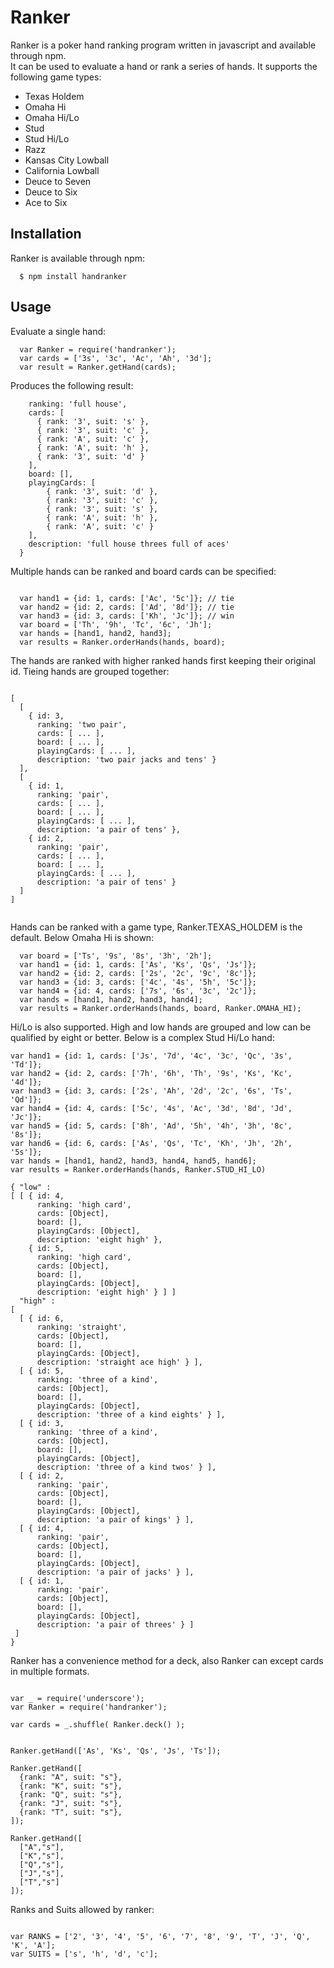 Ranker
======

Ranker is a poker hand ranking program written in javascript and available through npm.  
It can be used to evaluate a hand or rank a series of hands.  It supports the following game types:

- Texas Holdem
- Omaha Hi
- Omaha Hi/Lo
- Stud
- Stud Hi/Lo
- Razz
- Kansas City Lowball
- California Lowball
- Deuce to Seven
- Deuce to Six
- Ace to Six

Installation
---------------------

Ranker is available through npm:

```
  $ npm install handranker
```

Usage
---------------------

Evaluate a single hand:

```
  var Ranker = require('handranker');
  var cards = ['3s', '3c', 'Ac', 'Ah', '3d'];
  var result = Ranker.getHand(cards);
```  

Produces the following result:

```
    ranking: 'full house',
    cards: [ 
      { rank: '3', suit: 's' },
      { rank: '3', suit: 'c' },
      { rank: 'A', suit: 'c' },
      { rank: 'A', suit: 'h' },
      { rank: '3', suit: 'd' } 
    ],
    board: [],
    playingCards: [ 
        { rank: '3', suit: 'd' },
        { rank: '3', suit: 'c' },
        { rank: '3', suit: 's' },
        { rank: 'A', suit: 'h' },
        { rank: 'A', suit: 'c' } 
    ],
    description: 'full house threes full of aces' 
  }
```

Multiple hands can be ranked and board cards can be specified:

```

  var hand1 = {id: 1, cards: ['Ac', '5c']}; // tie
  var hand2 = {id: 2, cards: ['Ad', '8d']}; // tie
  var hand3 = {id: 3, cards: ['Kh', 'Jc']}; // win
  var board = ['Th', '9h', 'Tc', '6c', 'Jh'];
  var hands = [hand1, hand2, hand3];
  var results = Ranker.orderHands(hands, board);

```

The hands are ranked with higher ranked hands first keeping their original id. Tieing hands are grouped together:


```

[
  [
    { id: 3,
      ranking: 'two pair',
      cards: [ ... ],
      board: [ ... ],
      playingCards: [ ... ],
      description: 'two pair jacks and tens' }
  ],
  [ 
    { id: 1,
      ranking: 'pair',
      cards: [ ... ],
      board: [ ... ],
      playingCards: [ ... ],
      description: 'a pair of tens' },
    { id: 2,
      ranking: 'pair',
      cards: [ ... ],
      board: [ ... ],
      playingCards: [ ... ],
      description: 'a pair of tens' } 
  ]
]


```

Hands can be ranked with a game type, Ranker.TEXAS_HOLDEM is the default.  Below Omaha Hi is shown:

```
  var board = ['Ts', '9s', '8s', '3h', '2h'];
  var hand1 = {id: 1, cards: ['As', 'Ks', 'Qs', 'Js']};
  var hand2 = {id: 2, cards: ['2s', '2c', '9c', '8c']};
  var hand3 = {id: 3, cards: ['4c', '4s', '5h', '5c']};
  var hand4 = {id: 4, cards: ['7s', '6s', '3c', '2c']};
  var hands = [hand1, hand2, hand3, hand4];
  var results = Ranker.orderHands(hands, board, Ranker.OMAHA_HI);
```

Hi/Lo is also supported.  High and low hands are grouped and low can be qualified by eight or better.  Below is a complex Stud Hi/Lo hand:

```
var hand1 = {id: 1, cards: ['Js', '7d', '4c', '3c', 'Qc', '3s', 'Td']};
var hand2 = {id: 2, cards: ['7h', '6h', 'Th', '9s', 'Ks', 'Kc', '4d']};
var hand3 = {id: 3, cards: ['2s', 'Ah', '2d', '2c', '6s', 'Ts', 'Qd']};
var hand4 = {id: 4, cards: ['5c', '4s', 'Ac', '3d', '8d', 'Jd', 'Jc']};
var hand5 = {id: 5, cards: ['8h', 'Ad', '5h', '4h', '3h', '8c', '8s']};
var hand6 = {id: 6, cards: ['As', 'Qs', 'Tc', 'Kh', 'Jh', '2h', '5s']};
var hands = [hand1, hand2, hand3, hand4, hand5, hand6];
var results = Ranker.orderHands(hands, Ranker.STUD_HI_LO)
```

```
{ "low" : 
[ [ { id: 4,
      ranking: 'high card',
      cards: [Object],
      board: [],
      playingCards: [Object],
      description: 'eight high' },
    { id: 5,
      ranking: 'high card',
      cards: [Object],
      board: [],
      playingCards: [Object],
      description: 'eight high' } ] ]
  "high" :      
[
  [ { id: 6,
      ranking: 'straight',
      cards: [Object],
      board: [],
      playingCards: [Object],
      description: 'straight ace high' } ],
  [ { id: 5,
      ranking: 'three of a kind',
      cards: [Object],
      board: [],
      playingCards: [Object],
      description: 'three of a kind eights' } ],
  [ { id: 3,
      ranking: 'three of a kind',
      cards: [Object],
      board: [],
      playingCards: [Object],
      description: 'three of a kind twos' } ],
  [ { id: 2,
      ranking: 'pair',
      cards: [Object],
      board: [],
      playingCards: [Object],
      description: 'a pair of kings' } ],
  [ { id: 4,
      ranking: 'pair',
      cards: [Object],
      board: [],
      playingCards: [Object],
      description: 'a pair of jacks' } ],
  [ { id: 1,
      ranking: 'pair',
      cards: [Object],
      board: [],
      playingCards: [Object],
      description: 'a pair of threes' } ]
 ]
}
```

Ranker has a convenience method for a deck, also Ranker can except cards in multiple formats.

```

var _ = require('underscore');
var Ranker = require('handranker');

var cards = _.shuffle( Ranker.deck() );


Ranker.getHand(['As', 'Ks', 'Qs', 'Js', 'Ts']);

Ranker.getHand([
  {rank: "A", suit: "s"},
  {rank: "K", suit: "s"},
  {rank: "Q", suit: "s"},
  {rank: "J", suit: "s"},
  {rank: "T", suit: "s"},
]);

Ranker.getHand([
  ["A","s"],
  ["K","s"],
  ["Q","s"],
  ["J","s"],
  ["T","s"]
]);
```

Ranks and Suits allowed by ranker:

```

var RANKS = ['2', '3', '4', '5', '6', '7', '8', '9', 'T', 'J', 'Q', 'K', 'A'];
var SUITS = ['s', 'h', 'd', 'c'];

```

